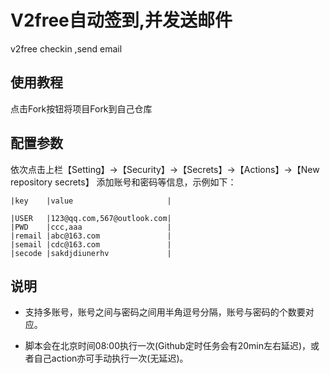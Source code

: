 # V2free自动签到,并发送邮件
v2free checkin ,send email
## 使用教程
点击Fork按钮将项目Fork到自己仓库

## 配置参数

依次点击上栏【Setting】->【Security】->【Secrets】->【Actions】->【New repository secrets】 添加账号和密码等信息，示例如下：


    |key    |value                     |

    |USER   |123@qq.com,567@outlook.com|
    |PWD    |ccc,aaa                   |
    |remail |abc@163.com               |
    |semail |cdc@163.com               |
    |secode |sakdjdiunerhv             |


## 说明
* 支持多账号，账号之间与密码之间用半角逗号分隔，账号与密码的个数要对应。

* 脚本会在北京时间08:00执行一次(Github定时任务会有20min左右延迟)，或者自己action亦可手动执行一次(无延迟)。
